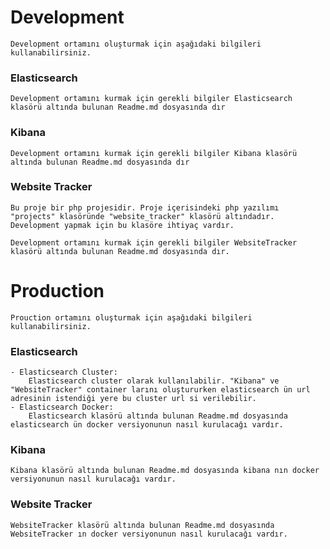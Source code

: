 # Development
    Development ortamını oluşturmak için aşağıdaki bilgileri kullanabilirsiniz.
### Elasticsearch
    Development ortamını kurmak için gerekli bilgiler Elasticsearch klasörü altında bulunan Readme.md dosyasında dır

### Kibana
    Development ortamını kurmak için gerekli bilgiler Kibana klasörü altında bulunan Readme.md dosyasında dır

### Website Tracker
    Bu proje bir php projesidir. Proje içerisindeki php yazılımı "projects" klasöründe "website_tracker" klasörü altındadır. Development yapmak için bu klasöre ihtiyaç vardır.

    Development ortamını kurmak için gerekli bilgiler WebsiteTracker klasörü altında bulunan Readme.md dosyasında dır.

# Production
    Prouction ortamını oluşturmak için aşağıdaki bilgileri kullanabilirsiniz.
### Elasticsearch
    - Elasticsearch Cluster: 
        Elasticsearch cluster olarak kullanılabilir. "Kibana" ve "WebsiteTracker" container larını oluştururken elasticsearch ün url adresinin istendiği yere bu cluster url si verilebilir.
    - Elasticsearch Docker:
        Elasticsearch klasörü altında bulunan Readme.md dosyasında elasticsearch ün docker versiyonunun nasıl kurulacağı vardır.
### Kibana
    Kibana klasörü altında bulunan Readme.md dosyasında kibana nın docker versiyonunun nasıl kurulacağı vardır.
### Website Tracker
    WebsiteTracker klasörü altında bulunan Readme.md dosyasında WebsiteTracker ın docker versiyonunun nasıl kurulacağı vardır.